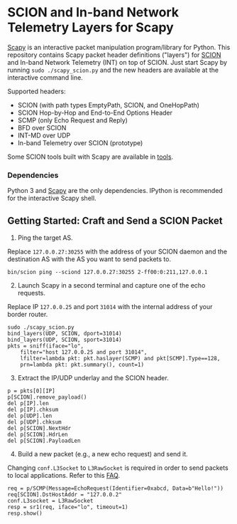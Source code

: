 SCION and In-band Network Telemetry Layers for Scapy
====================================================

[Scapy](https://scapy.net/) is an interactive packet manipulation program/library for Python. This
repository contains Scapy packet header definitions ("layers") for [SCION](https://www.scion-architecture.net/)
and In-band Network Telemetry (INT) on top of SCION. Just start Scapy by running
`sudo ./scapy_scion.py` and the new headers are available at the interactive command line.

Supported headers:
- SCION (with path types EmptyPath, SCION, and OneHopPath)
- SCION Hop-by-Hop and End-to-End Options Header
- SCMP (only Echo Request and Reply)
- BFD over SCION
- INT-MD over UDP
- In-band Telemetry over SCION (prototype)

Some SCION tools built with Scapy are available in [tools](/tools).

### Dependencies
Python 3 and [Scapy](https://scapy.net/) are the only dependencies. IPython is recommended for the
interactive Scapy shell.


Getting Started: Craft and Send a SCION Packet
----------------------------------------------
1. Ping the target AS.

Replace `127.0.0.27:30255` with the address of your SCION daemon and the destination AS with the AS
you want to send packets to.
```
bin/scion ping --sciond 127.0.0.27:30255 2-ff00:0:211,127.0.0.1
```

2. Launch Scapy in a second terminal and capture one of the echo requests.

Replace IP `127.0.0.25` and port `31014` with the internal address of your border router.
```
sudo ./scapy_scion.py
bind_layers(UDP, SCION, dport=31014)
bind_layers(UDP, SCION, sport=31014)
pkts = sniff(iface="lo",
    filter="host 127.0.0.25 and port 31014",
    lfilter=lambda pkt: pkt.haslayer(SCMP) and pkt[SCMP].Type==128,
    prn=lambda pkt: pkt.summary(), count=1)
```

3. Extract the IP/UDP underlay and the SCION header.
```
p = pkts[0][IP]
p[SCION].remove_payload()
del p[IP].len
del p[IP].chksum
del p[UDP].len
del p[UDP].chksum
del p[SCION].NextHdr
del p[SCION].HdrLen
del p[SCION].PayloadLen
```

4. Build a new packet (e.g., a new echo request) and send it.

Changing `conf.L3Socket` to `L3RawSocket` is required in order to send packets to local
applications.
Refer to this [FAQ](https://scapy.readthedocs.io/en/latest/troubleshooting.html#i-can-t-ping-127-0-0-1-scapy-does-not-work-with-127-0-0-1-or-on-the-loopback-interface).
```
req = p/SCMP(Message=EchoRequest(Identifier=0xabcd, Data=b"Hello!"))
req[SCION].DstHostAddr = "127.0.0.2"
conf.L3socket = L3RawSocket
resp = sr1(req, iface="lo", timeout=1)
resp.show()
```
